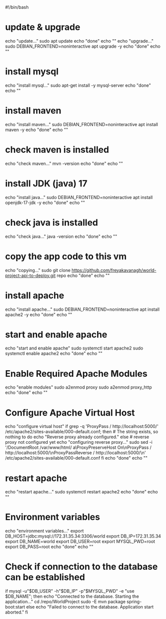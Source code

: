 #!/bin/bash
# update & upgrade
echo "update..."
sudo apt update
echo "done"
echo ""
echo "upgrade..."
sudo DEBIAN_FRONTEND=noninteractive apt upgrade -y
echo "done"
echo ""
# install mysql
echo "install mysql..."
sudo apt-get install -y mysql-server
echo "done"
echo ""
# install maven
echo "install maven..."
sudo DEBIAN_FRONTEND=noninteractive apt install maven -y
echo "done"
echo ""
# check maven is installed
echo "check maven..."
mvn -version
echo "done"
echo ""
# install JDK (java) 17
echo "install java..."
sudo DEBIAN_FRONTEND=noninteractive apt install openjdk-17-jdk -y
echo "done"
echo ""
# check java is installed
echo "check java..."
java -version
echo "done"
echo ""
# copy the app code to this vm
echo "copying..."
sudo git clone https://github.com/freyakavanagh/world-project-api-to-deploy.git repo
echo "done"
echo ""
# install apache
echo "install apache..."
sudo DEBIAN_FRONTEND=noninteractive apt install apache2 -y
echo "done"
echo ""
# start and enable apache
echo "start and enable apache"
sudo systemctl start apache2
sudo systemctl enable apache2
echo "done"
echo ""
# Enable Required Apache Modules
echo "enable modules"
sudo a2enmod proxy
sudo a2enmod proxy_http
echo "done"
echo ""
# Configure Apache Virtual Host
echo "configure virtual host"
if grep -q 'ProxyPass / http://localhost:5000/' /etc/apache2/sites-available/000-default.conf; then
    # The string exists, so nothing to do
    echo "Reverse proxy already configured."
else
    # reverse proxy not configured yet
    echo "configuring reverse proxy..."
    sudo sed -i '/DocumentRoot \/var\/www\/html/ a\ProxyPreserveHost On\nProxyPass \/ http:\/\/localhost:5000\/\nProxyPassReverse \/ http:\/\/localhost:5000\/\n' /etc/apache2/sites-available/000-default.conf
fi
echo "done"
echo ""
# restart apache
echo "restart apache..."
sudo systemctl restart apache2
echo "done"
echo ""
# Environment variables
echo "environment variables..."
export DB_HOST=jdbc:mysql://172.31.35.34:3306/world
export DB_IP=172.31.35.34
export DB_NAME=world
export DB_USER=root
export MYSQL_PWD=root
export DB_PASS=root
echo "done"
echo ""
# Check if connection to the database can be established
if mysql -u"$DB_USER" -h"$DB_IP" -p"$MYSQL_PWD" -e "use $DB_NAME"; then
    echo "Connected to the database. Starting the application..."
    cd /repo/WorldProject
    sudo -E mvn package spring-boot:start
else
    echo "Failed to connect to the database. Application start aborted."
fi










